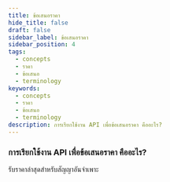 ```yaml
---
title: ข้อเสนอราคา
hide_title: false
draft: false
sidebar_label: ข้อเสนอราคา
sidebar_position: 4
tags:
  - concepts
  - ราคา
  - ข้อเสนอ
  - terminology
keywords:
  - concepts
  - ราคา
  - ข้อเสนอ
  - terminology
description: การเรียกใช้งาน API เพื่อข้อเสนอราคา คืออะไร?
---
```


### การเรียกใช้งาน API เพื่อข้อเสนอราคา คืออะไร?

รับราคาล่าสุดสำหรับสัญญาอันจำเพาะ
